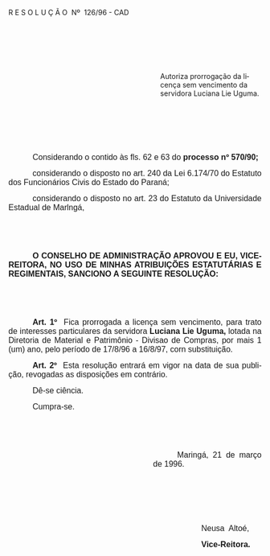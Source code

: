 <body lang=PT-BR style='tab-interval:36.0pt'>

<div class=Section1>

<p class=MsoTitle>R E S O L U Ç Ã O<span style="mso-spacerun: yes"> 
</span>Nº<span style="mso-spacerun: yes">  </span>126/96 - CAD</p>

<p class=MsoNormal style='text-align:justify'><span style='font-size:12.0pt;
mso-bidi-font-size:10.0pt;font-family:Arial'><![if !supportEmptyParas]>&nbsp;<![endif]><o:p></o:p></span></p>

<p class=MsoNormal style='text-align:justify'><span style='font-size:12.0pt;
mso-bidi-font-size:10.0pt;font-family:Arial'><![if !supportEmptyParas]>&nbsp;<![endif]><o:p></o:p></span></p>

<p class=MsoNormal style='text-align:justify'><span style='font-size:12.0pt;
mso-bidi-font-size:10.0pt;font-family:Arial'><![if !supportEmptyParas]>&nbsp;<![endif]><o:p></o:p></span></p>

<p class=MsoBodyTextIndent style='margin-left:8.0cm'>Autoriza prorrogação da
licença sem vencimento da servidora Luciana Lie Uguma.</p>

<p class=MsoNormal style='text-align:justify'><span style='font-size:12.0pt;
mso-bidi-font-size:10.0pt;font-family:Arial'><![if !supportEmptyParas]>&nbsp;<![endif]><o:p></o:p></span></p>

<p class=MsoNormal style='text-align:justify'><span style='font-size:12.0pt;
mso-bidi-font-size:10.0pt;font-family:Arial'><![if !supportEmptyParas]>&nbsp;<![endif]><o:p></o:p></span></p>

<p class=MsoNormal style='text-align:justify'><span style='font-size:12.0pt;
mso-bidi-font-size:10.0pt;font-family:Arial'><![if !supportEmptyParas]>&nbsp;<![endif]><o:p></o:p></span></p>

<p class=MsoNormal style='margin-left:36.0pt;text-align:justify'><span
style='font-size:12.0pt;mso-bidi-font-size:10.0pt;font-family:Arial'>Considerando
o contido às fls. 62 e 63 do <b>processo nº 570/90;</b><o:p></o:p></span></p>

<p class=MsoNormal style='text-align:justify;text-indent:36.0pt'><span
style='font-size:12.0pt;mso-bidi-font-size:10.0pt;font-family:Arial'>considerando
o disposto no art. 240 da Lei 6.174/70 do Estatuto dos Funcionários Civis do
Estado do Paraná;<o:p></o:p></span></p>

<p class=MsoNormal style='text-align:justify;text-indent:36.0pt'><span
style='font-size:12.0pt;mso-bidi-font-size:10.0pt;font-family:Arial'>considerando
o disposto no art. 23 do Estatuto da Universidade Estadual de Marlngá,<o:p></o:p></span></p>

<p class=MsoNormal style='text-align:justify'><span style='font-size:12.0pt;
mso-bidi-font-size:10.0pt;font-family:Arial'><![if !supportEmptyParas]>&nbsp;<![endif]><o:p></o:p></span></p>

<p class=MsoNormal style='text-align:justify'><span style='font-size:12.0pt;
mso-bidi-font-size:10.0pt;font-family:Arial'><![if !supportEmptyParas]>&nbsp;<![endif]><o:p></o:p></span></p>

<p class=MsoNormal style='text-align:justify;text-indent:36.0pt'><b><span
style='font-size:12.0pt;mso-bidi-font-size:10.0pt;font-family:Arial'>O CONSELHO
DE ADMINISTRAÇÃO APROVOU E EU, VICE-REITORA, NO USO DE MINHAS ATRIBUIÇÕES
ESTATUTÁRIAS E REGIMENTAIS, SANCIONO A SEGUINTE RESOLUÇÃO:<o:p></o:p></span></b></p>

<p class=MsoNormal style='text-align:justify'><b><span style='font-size:12.0pt;
mso-bidi-font-size:10.0pt;font-family:Arial'><![if !supportEmptyParas]>&nbsp;<![endif]><o:p></o:p></span></b></p>

<p class=MsoNormal style='text-align:justify'><b><span style='font-size:12.0pt;
mso-bidi-font-size:10.0pt;font-family:Arial'><![if !supportEmptyParas]>&nbsp;<![endif]><o:p></o:p></span></b></p>

<p class=MsoNormal style='text-align:justify;text-indent:36.0pt'><b><span
style='font-size:12.0pt;mso-bidi-font-size:10.0pt;font-family:Arial'>Art.
1º<span style="mso-spacerun: yes">  </span></span></b><span style='font-size:
12.0pt;mso-bidi-font-size:10.0pt;font-family:Arial'>Fica prorrogada a licença
sem vencimento, para trato de interesses particulares da servidora <b>Luciana
Lie Uguma,</b> lotada na Diretoria de Material e Patrimônio - Divisao de
Compras, por mais 1 (um) ano, pelo período de 17/8/96 a 16/8/97, corn
substituição.<o:p></o:p></span></p>

<p class=MsoNormal style='text-align:justify;text-indent:36.0pt'><b><span
style='font-size:12.0pt;mso-bidi-font-size:10.0pt;font-family:Arial'>Art.
2º<span style="mso-spacerun: yes">  </span></span></b><span style='font-size:
12.0pt;mso-bidi-font-size:10.0pt;font-family:Arial'>Esta resolução entrará em
vigor na data de sua publição, revogadas as disposições em contrário.<o:p></o:p></span></p>

<p class=MsoNormal style='text-align:justify;text-indent:36.0pt'><span
style='font-size:12.0pt;mso-bidi-font-size:10.0pt;font-family:Arial'>Dê-se
ciência.<o:p></o:p></span></p>

<p class=MsoNormal style='text-align:justify;text-indent:36.0pt'><span
lang=ES-TRAD style='font-size:12.0pt;mso-bidi-font-size:10.0pt;font-family:
Arial;mso-ansi-language:ES-TRAD'>Cumpra-se.<o:p></o:p></span></p>

<p class=MsoNormal style='text-align:justify'><span lang=ES-TRAD
style='font-size:12.0pt;mso-bidi-font-size:10.0pt;font-family:Arial;mso-ansi-language:
ES-TRAD'><![if !supportEmptyParas]>&nbsp;<![endif]><o:p></o:p></span></p>

<p class=MsoNormal style='text-align:justify'><span style='font-size:12.0pt;
mso-bidi-font-size:10.0pt;font-family:Arial'><![if !supportEmptyParas]>&nbsp;<![endif]><o:p></o:p></span></p>

<p class=MsoNormal style='margin-left:216.0pt;text-align:justify;text-indent:
36.0pt'><span style='font-size:12.0pt;mso-bidi-font-size:10.0pt;font-family:
Arial'>Maringá, 21 de março de 1996.<o:p></o:p></span></p>

<p class=MsoNormal style='margin-left:216.0pt;text-align:justify;text-indent:
36.0pt'><span style='font-size:12.0pt;mso-bidi-font-size:10.0pt;font-family:
Arial'><![if !supportEmptyParas]>&nbsp;<![endif]><o:p></o:p></span></p>

<p class=MsoNormal style='margin-left:216.0pt;text-align:justify;text-indent:
36.0pt'><span style='font-size:12.0pt;mso-bidi-font-size:10.0pt;font-family:
Arial'><![if !supportEmptyParas]>&nbsp;<![endif]><o:p></o:p></span></p>

<p class=MsoNormal style='margin-left:216.0pt;text-align:justify;text-indent:
36.0pt'><span style='font-size:12.0pt;mso-bidi-font-size:10.0pt;font-family:
Arial'><![if !supportEmptyParas]>&nbsp;<![endif]><o:p></o:p></span></p>

<p class=MsoNormal style='margin-left:252.0pt;text-align:justify;text-indent:
36.0pt'><span style='font-size:12.0pt;mso-bidi-font-size:10.0pt;font-family:
Arial'>Neusa<span style="mso-spacerun: yes">  </span>Altoé,<o:p></o:p></span></p>

<p class=MsoNormal style='margin-left:252.0pt;text-align:justify;text-indent:
36.0pt'><b><span style='font-size:12.0pt;mso-bidi-font-size:10.0pt;font-family:
Arial'>Vice-Reitora.<o:p></o:p></span></b></p>

</div>

</body>
